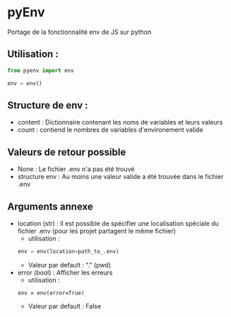 # pyEnv

Portage de la fonctionnalité env de JS sur python

## Utilisation :
```python
from pyenv import env

env = env()
```

## Structure de env : 
* content : Dictionnaire contenant les noms de variables et leurs valeurs
* count : contiend le nombres de variables d'environement valide
## Valeurs de retour possible
* None : Le fichier .env n'a pas été trouvé
* structure env : Au moins une valeur valide a été trouvée dans le fichier .env

## Arguments annexe
* location (str) : Il est possible de spécifier une localisation spéciale du fichier .env (pour les projet partagent le même fichier)
  * utilisation : 
  ```python
  env = env(location=path_to_.env)
  ```
  * Valeur par default : "." (pwd)
* error (bool) : Afficher les erreurs
  * utilisation : 
  ```
  env = env(error=True)
  ```
  * Valeur par default : False


